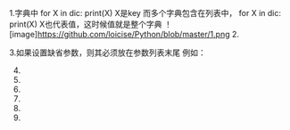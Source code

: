 1.字典中
for X in dic:
   print(X)
X是key
而多个字典包含在列表中，
for X in dic:
   print(X)
X也代表值，这时候值就是整个字典
！[image]https://github.com/loicise/Python/blob/master/1.png
2.  
 
 

3.如果设置缺省参数，则其必须放在参数列表末尾
例如：
 

4.  
 
 

5.  

6.  
 
7.  
8.  

9.  
 


